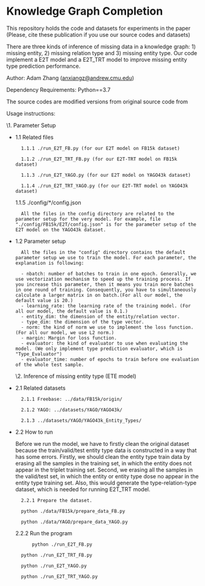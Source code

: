# Knowledge Graph Completion

This repository holds the code and datasets for experiments in the paper (Please, cite these publication if you use our source codes and datasets)

There are three kinds of inference of missing data in a knowledge graph: 1) missing entity, 2) missing relation type and 3) missing entity type. Our code implement a E2T model and a E2T_TRT model to improve missing entity type prediction performance.

Author: Adam Zhang (anxiangz@andrew.cmu.edu)

Dependency Requirements: Python==3.7

The source codes are modified versions from original source code from 

Usage instructions:

\1. Parameter Setup

    

* 1.1 Related files

        1.1.1 ./run_E2T_FB.py (for our E2T model on FB15k dataset)

        1.1.2 ./run_E2T_TRT_FB.py (for our E2T-TRT model on FB15k dataset)

        1.1.3 ./run_E2T_YAGO.py (for our E2T model on YAGO43k dataset)

        1.1.4 ./run_E2T_TRT_YAGO.py (for our E2T-TRT model on YAGO43k dataset)

	1.1.5 ./config/*/config.json 

		All the files in the config directory are related to the parameter setup for the very model. For example, file "./config/FB15k/E2T/config.json" is for the parameter setup of the E2T model on the YAGO43k dataset.

* 1.2 Parameter setup

		All the files in the "config" directory contains the default parameter setup we use to train the model. For each parameter, the explanation is following:

		- nbatch: number of batches to train in one epoch. Generally, we use vectorization mechanism to speed up the training process. If you increase this parameter, then it means you train more batches in one round of training. Consequently, you have to simultaneously calculate a larger matrix in on batch.(For all our model, the default value is 20.)
		- learning_rate: the learning rate of the training model. (For all our model, the default value is 0.1.)
		- entity_dim: the dimension of the entity/relation vector.
		- type_dim: the dimension of the type vector.
		- norm: the kind of norm we use to implement the loss function. (For all our model, we use L2 norm.)
		- margin: Margin for loss function.
		- evaluator: the kind of evaluator to use when evaluating the model. (We only implement type prediction evaluator, which is "Type_Evaluator")
		- evaluator_time: number of epochs to train before one evaluation of the whole test sample. 

  \2. Inference of missing entity type (ETE model)

* 2.1 Related datasets

        2.1.1 Freebase: ../data/FB15k/origin/

        2.1.2 YAGO: ../datasets/YAGO/YAGO43k/

        2.1.3 ../datasets/YAGO/YAGO43k_Entity_Types/

* 2.2 How to run

	Before we run the model, we have to firstly clean the original dataset because the train/valid/test entity type data is constructed in a way that has some errors. Firstly, we should clean the entity type train data by erasing all the samples in the training set, in which the entity does not appear in the triplet training set. Second, we erasing all the samples in the valid/test set, in which the entity or entity type dose no appear in the entity type training set. Also, this would generate the type-relation-type dataset, which is needed for running E2T_TRT model.

	

        2.2.1 Prepare the dataset.

	    python ./data/FB15k/prepare_data_FB.py

	    python ./data/YAGO/prepare_data_YAGO.py

	2.2.2 Run the program

            python ./run_E2T_FB.py

	    python ./run_E2T_TRT_FB.py

	    python ./run_E2T_YAGO.py

	    python ./run_E2T_TRT_YAGO.py




